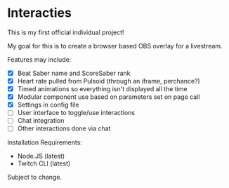 # Interacties

This is my first official individual project!

My goal for this is to create a browser based OBS overlay for a livestream.

Features may include:

- [x] Beat Saber name and ScoreSaber rank
- [x] Heart rate pulled from Pulsoid (through an iframe, perchance?)
- [x] Timed animations so everything isn't displayed all the time
- [x] Modular component use based on parameters set on page call
- [x] Settings in config file
- [ ] User interface to toggle/use interactions
- [ ] Chat integration
- [ ] Other interactions done via chat

Installation Requirements:

- Node.JS (latest)
- Twitch CLI (latest)

Subject to change.